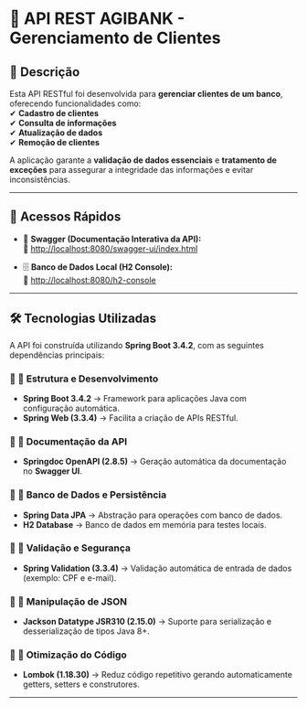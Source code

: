 # 🏦 API REST AGIBANK - Gerenciamento de Clientes

## 📖 Descrição

Esta API RESTful foi desenvolvida para **gerenciar clientes de um banco**, oferecendo funcionalidades como:  
✔ **Cadastro de clientes**  
✔ **Consulta de informações**  
✔ **Atualização de dados**  
✔ **Remoção de clientes**  

A aplicação garante a **validação de dados essenciais** e **tratamento de exceções** para assegurar a integridade das informações e evitar inconsistências.

---

## 🚀 Acessos Rápidos

- 📑 **Swagger (Documentação Interativa da API):**  
  🔗 [http://localhost:8080/swagger-ui/index.html](http://localhost:8080/swagger-ui/index.html)  

- 🗄️ **Banco de Dados Local (H2 Console):**  
  🔗 [http://localhost:8080/h2-console](http://localhost:8080/h2-console)  

---

## 🛠 Tecnologias Utilizadas

A API foi construída utilizando **Spring Boot 3.4.2**, com as seguintes dependências principais:

### 🔹 📌 Estrutura e Desenvolvimento
- **Spring Boot 3.4.2** → Framework para aplicações Java com configuração automática.
- **Spring Web (3.3.4)** → Facilita a criação de APIs RESTful.

### 🔹 📌 Documentação da API
- **Springdoc OpenAPI (2.8.5)** → Geração automática da documentação no **Swagger UI**.

### 🔹 📌 Banco de Dados e Persistência
- **Spring Data JPA** → Abstração para operações com banco de dados.
- **H2 Database** → Banco de dados em memória para testes locais.

### 🔹 📌 Validação e Segurança
- **Spring Validation (3.3.4)** → Validação automática de entrada de dados (exemplo: CPF e e-mail).

### 🔹 📌 Manipulação de JSON
- **Jackson Datatype JSR310 (2.15.0)** → Suporte para serialização e desserialização de tipos Java 8+.

### 🔹 📌 Otimização do Código
- **Lombok (1.18.30)** → Reduz código repetitivo gerando automaticamente getters, setters e construtores.

---
